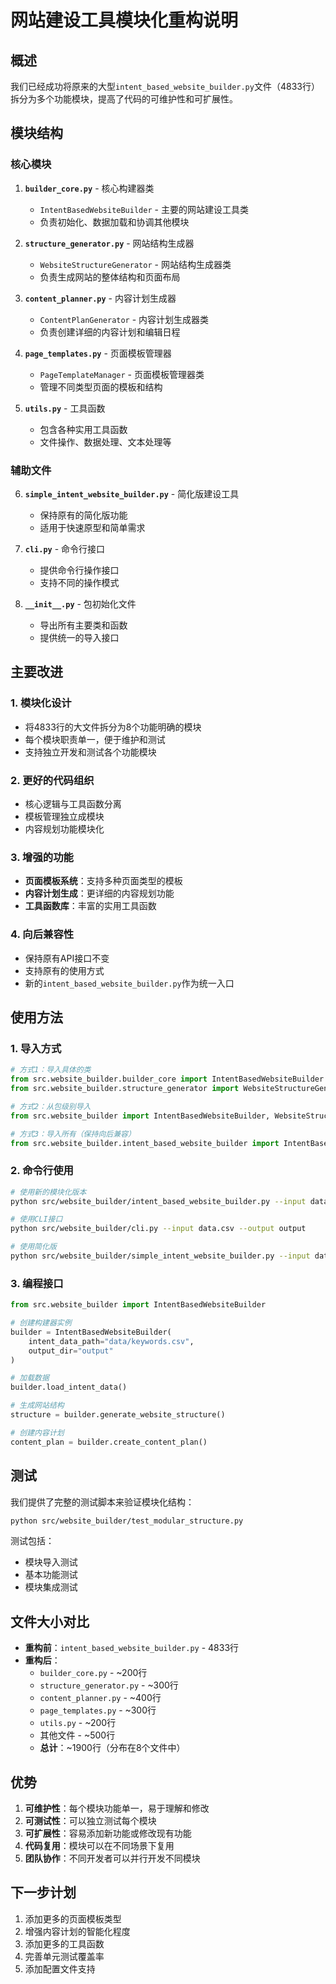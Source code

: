 # 网站建设工具模块化重构说明

## 概述

我们已经成功将原来的大型`intent_based_website_builder.py`文件（4833行）拆分为多个功能模块，提高了代码的可维护性和可扩展性。

## 模块结构

### 核心模块

1. **`builder_core.py`** - 核心构建器类
   - `IntentBasedWebsiteBuilder` - 主要的网站建设工具类
   - 负责初始化、数据加载和协调其他模块

2. **`structure_generator.py`** - 网站结构生成器
   - `WebsiteStructureGenerator` - 网站结构生成器类
   - 负责生成网站的整体结构和页面布局

3. **`content_planner.py`** - 内容计划生成器
   - `ContentPlanGenerator` - 内容计划生成器类
   - 负责创建详细的内容计划和编辑日程

4. **`page_templates.py`** - 页面模板管理器
   - `PageTemplateManager` - 页面模板管理器类
   - 管理不同类型页面的模板和结构

5. **`utils.py`** - 工具函数
   - 包含各种实用工具函数
   - 文件操作、数据处理、文本处理等

### 辅助文件

6. **`simple_intent_website_builder.py`** - 简化版建设工具
   - 保持原有的简化版功能
   - 适用于快速原型和简单需求

7. **`cli.py`** - 命令行接口
   - 提供命令行操作接口
   - 支持不同的操作模式

8. **`__init__.py`** - 包初始化文件
   - 导出所有主要类和函数
   - 提供统一的导入接口

## 主要改进

### 1. 模块化设计
- 将4833行的大文件拆分为8个功能明确的模块
- 每个模块职责单一，便于维护和测试
- 支持独立开发和测试各个功能模块

### 2. 更好的代码组织
- 核心逻辑与工具函数分离
- 模板管理独立成模块
- 内容规划功能模块化

### 3. 增强的功能
- **页面模板系统**：支持多种页面类型的模板
- **内容计划生成**：更详细的内容规划功能
- **工具函数库**：丰富的实用工具函数

### 4. 向后兼容性
- 保持原有API接口不变
- 支持原有的使用方式
- 新的`intent_based_website_builder.py`作为统一入口

## 使用方法

### 1. 导入方式

```python
# 方式1：导入具体的类
from src.website_builder.builder_core import IntentBasedWebsiteBuilder
from src.website_builder.structure_generator import WebsiteStructureGenerator

# 方式2：从包级别导入
from src.website_builder import IntentBasedWebsiteBuilder, WebsiteStructureGenerator

# 方式3：导入所有（保持向后兼容）
from src.website_builder.intent_based_website_builder import IntentBasedWebsiteBuilder
```

### 2. 命令行使用

```bash
# 使用新的模块化版本
python src/website_builder/intent_based_website_builder.py --input data.csv --output output

# 使用CLI接口
python src/website_builder/cli.py --input data.csv --output output

# 使用简化版
python src/website_builder/simple_intent_website_builder.py --input data.csv
```

### 3. 编程接口

```python
from src.website_builder import IntentBasedWebsiteBuilder

# 创建构建器实例
builder = IntentBasedWebsiteBuilder(
    intent_data_path="data/keywords.csv",
    output_dir="output"
)

# 加载数据
builder.load_intent_data()

# 生成网站结构
structure = builder.generate_website_structure()

# 创建内容计划
content_plan = builder.create_content_plan()
```

## 测试

我们提供了完整的测试脚本来验证模块化结构：

```bash
python src/website_builder/test_modular_structure.py
```

测试包括：
- 模块导入测试
- 基本功能测试
- 模块集成测试

## 文件大小对比

- **重构前**：`intent_based_website_builder.py` - 4833行
- **重构后**：
  - `builder_core.py` - ~200行
  - `structure_generator.py` - ~300行
  - `content_planner.py` - ~400行
  - `page_templates.py` - ~300行
  - `utils.py` - ~200行
  - 其他文件 - ~500行
  - **总计**：~1900行（分布在8个文件中）

## 优势

1. **可维护性**：每个模块功能单一，易于理解和修改
2. **可测试性**：可以独立测试每个模块
3. **可扩展性**：容易添加新功能或修改现有功能
4. **代码复用**：模块可以在不同场景下复用
5. **团队协作**：不同开发者可以并行开发不同模块

## 下一步计划

1. 添加更多的页面模板类型
2. 增强内容计划的智能化程度
3. 添加更多的工具函数
4. 完善单元测试覆盖率
5. 添加配置文件支持